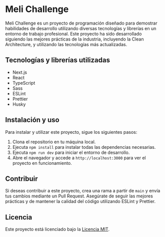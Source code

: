 # Meli Challenge

Meli Challenge es un proyecto de programación diseñado para demostrar habilidades de desarrollo utilizando diversas tecnologías y librerías en un entorno de trabajo profesional. Este proyecto ha sido desarrollado siguiendo las mejores prácticas de la industria, incluyendo la Clean Architecture, y utilizando las tecnologías más actualizadas.

## Tecnologías y librerías utilizadas

- Next.js
- React
- TypeScript
- Sass
- ESLint
- Prettier
- Husky

## Instalación y uso

Para instalar y utilizar este proyecto, sigue los siguientes pasos:

1. Clona el repositorio en tu máquina local.
2. Ejecuta `npm install` para instalar todas las dependencias necesarias.
3. Ejecuta `npm run dev` para iniciar el entorno de desarrollo.
4. Abre el navegador y accede a `http://localhost:3000` para ver el proyecto en funcionamiento.

## Contribuir

Si deseas contribuir a este proyecto, crea una rama a partir de `main` y envía tus cambios mediante un Pull Request. Asegúrate de seguir las mejores prácticas y de mantener la calidad del código utilizando ESLint y Prettier.

## Licencia

Este proyecto está licenciado bajo la [Licencia MIT](https://opensource.org/licenses/MIT).
